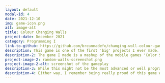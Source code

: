 ```yaml
---
layout: default
modal-id: 4
date: 2021-12-10
img: game-icon.png
alt: image-alt
title: Colour Changing Walls
project-date: December 2021
category: Programming I
link-to-github: https://github.com/breannadefo/changing-wall-colour-game
description: This game is one of the first 'big' projects I ever made. It was for the final project of the first programming class I took in college.
description-2: The game I made is a mashup of the mobile games 'Color Switch' and 'Flappy Bird'. Here is a screenshot of what the gameplay looks like.
project-image-2: random-walls-screenshot.png
project-image-2-alt: screenshot of the gameplay
description-3: While this might not be the most advanced or well programmed thing I've ever made, I wanted to put it here to show my progress. I have come a long way and have learned a lot since this game was created. When I opened it and saw that it was all in the console, I got flashbacks of back when I first started learning how to code. Honestly, playing it again a couple years later felt a bit nostalgic.
description-4: Either way, I remember being really proud of this game when I made it, so this is here to honour my younger self. 
---
```

